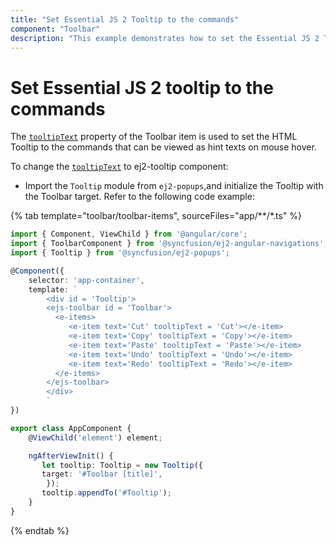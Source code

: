 ```yaml
---
title: "Set Essential JS 2 Tooltip to the commands"
component: "Toolbar"
description: "This example demonstrates how to set the Essential JS 2 Tooltip control to the Essential JS 2 Toolbar control commands."
---
```


# Set Essential JS 2 tooltip to the commands

The [`tooltipText`](../../../api/toolbar/item#tooltiptext) property of the Toolbar item is used to set the HTML Tooltip to the commands that can be viewed as hint texts on mouse hover.

To change the [`tooltipText`](../../../api/toolbar/item#tooltiptext) to ej2-tooltip component:

* Import the `Tooltip` module from `ej2-popups`,and initialize the Tooltip with the Toolbar target. Refer to the following code example:

{% tab template="toolbar/toolbar-items", sourceFiles="app/**/*.ts"  %}

```typescript
import { Component, ViewChild } from '@angular/core';
import { ToolbarComponent } from '@syncfusion/ej2-angular-navigations';
import { Tooltip } from '@syncfusion/ej2-popups';

@Component({
    selector: 'app-container',
    template: `
        <div id = 'Tooltip'>
        <ejs-toolbar id = 'Toolbar'>
          <e-items>
             <e-item text='Cut' tooltipText = 'Cut'></e-item>
             <e-item text='Copy' tooltipText = 'Copy'></e-item>
             <e-item text='Paste' tooltipText = 'Paste'></e-item>
             <e-item text='Undo' tooltipText = 'Undo'></e-item>
             <e-item text='Redo' tooltipText = 'Redo'></e-item>
          </e-items>
        </ejs-toolbar>
        </div>
        `
})

export class AppComponent {
    @ViewChild('element') element;

    ngAfterViewInit() {
       let tooltip: Tooltip = new Tooltip({
       target: '#Toolbar [title]',
        });
       tooltip.appendTo('#Tooltip');
    }
}
```

{% endtab %}